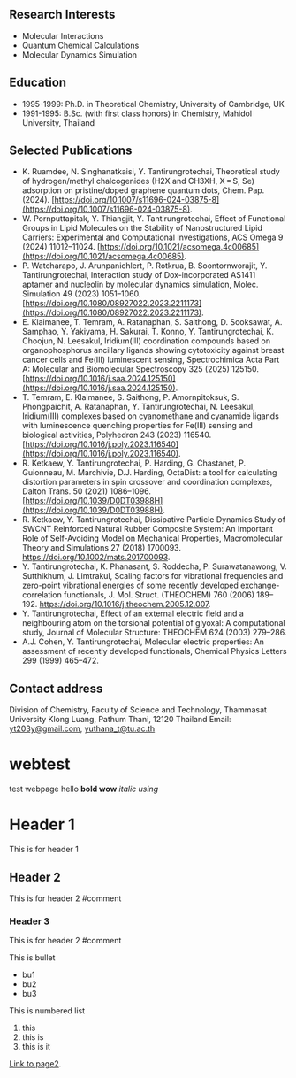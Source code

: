 ## Research Interests
* Molecular Interactions
* Quantum Chemical Calculations
* Molecular Dynamics Simulation


## Education
* 1995-1999: Ph.D. in Theoretical Chemistry, University of Cambridge, UK
* 1991-1995: B.Sc. (with first class honors) in Chemistry, Mahidol University, Thailand


## Selected Publications
* K. Ruamdee, N. Singhanatkaisi, Y. Tantirungrotechai, Theoretical study of hydrogen/methyl chalcogenides (H2X and CH3XH, X = S, Se) adsorption on pristine/doped graphene quantum dots, Chem. Pap. (2024). [https://doi.org/10.1007/s11696-024-03875-8](https://doi.org/10.1007/s11696-024-03875-8).
* W. Pornputtapitak, Y. Thiangjit, Y. Tantirungrotechai, Effect of Functional Groups in Lipid Molecules on the Stability of Nanostructured Lipid Carriers: Experimental and Computational Investigations, ACS Omega 9 (2024) 11012–11024. [https://doi.org/10.1021/acsomega.4c00685](https://doi.org/10.1021/acsomega.4c00685).
* P. Watcharapo, J. Arunpanichlert, P. Rotkrua, B. Soontornworajit, Y. Tantirungrotechai, Interaction study of Dox-incorporated AS1411 aptamer and nucleolin by molecular dynamics simulation, Molec. Simulation 49 (2023) 1051–1060. [https://doi.org/10.1080/08927022.2023.2211173](https://doi.org/10.1080/08927022.2023.2211173).
* E. Klaimanee, T. Temram, A. Ratanaphan, S. Saithong, D. Sooksawat, A. Samphao, Y. Yakiyama, H. Sakurai, T. Konno, Y. Tantirungrotechai, K. Choojun, N. Leesakul, Iridium(III) coordination compounds based on organophosphorus ancillary ligands showing cytotoxicity against breast cancer cells and Fe(III) luminescent sensing, Spectrochimica Acta Part A: Molecular and Biomolecular Spectroscopy 325 (2025) 125150. [https://doi.org/10.1016/j.saa.2024.125150](https://doi.org/10.1016/j.saa.2024.125150).
* T. Temram, E. Klaimanee, S. Saithong, P. Amornpitoksuk, S. Phongpaichit, A. Ratanaphan, Y. Tantirungrotechai, N. Leesakul, Iridium(III) complexes based on cyanomethane and cyanamide ligands with luminescence quenching properties for Fe(III) sensing and biological activities, Polyhedron 243 (2023) 116540. [https://doi.org/10.1016/j.poly.2023.116540](https://doi.org/10.1016/j.poly.2023.116540).
* R. Ketkaew, Y. Tantirungrotechai, P. Harding, G. Chastanet, P. Guionneau, M. Marchivie, D.J. Harding, OctaDist: a tool for calculating distortion parameters in spin crossover and coordination complexes, Dalton Trans. 50 (2021) 1086–1096. [https://doi.org/10.1039/D0DT03988H](https://doi.org/10.1039/D0DT03988H).
* R. Ketkaew, Y. Tantirungrotechai, Dissipative Particle Dynamics Study of SWCNT Reinforced Natural Rubber Composite System: An Important Role of Self-Avoiding Model on Mechanical Properties, Macromolecular Theory and Simulations 27 (2018) 1700093. https://doi.org/10.1002/mats.201700093.
* Y. Tantirungrotechai, K. Phanasant, S. Roddecha, P. Surawatanawong, V. Sutthikhum, J. Limtrakul, Scaling factors for vibrational frequencies and zero-point vibrational energies of some recently developed exchange-correlation functionals, J. Mol. Struct. (THEOCHEM) 760 (2006) 189–192. https://doi.org/10.1016/j.theochem.2005.12.007.
* Y. Tantirungrotechai, Effect of an external electric field and a neighbouring atom on the torsional potential of glyoxal: A computational study, Journal of Molecular Structure: THEOCHEM 624 (2003) 279–286.
* A.J. Cohen, Y. Tantirungrotechai, Molecular electric properties: An assessment of recently developed functionals, Chemical Physics Letters 299 (1999) 465–472.

## Contact address

Division of Chemistry, Faculty of Science and Technology,
Thammasat University
Klong Luang, Pathum Thani,
12120
Thailand
Email: yt203y@gmail.com, yuthana_t@tu.ac.th

# webtest
test webpage
hello 
**bold wow**
_italic using_ 

# Header 1 

This is for header 1

## Header 2 

This is for header 2 #comment

### Header 3 

This is for header 2 #comment

This is bullet

* bu1
* bu2
* bu3

This is numbered list
1. this
1. this is 
1. this is it


[Link to page2](./page2.md). 

  
